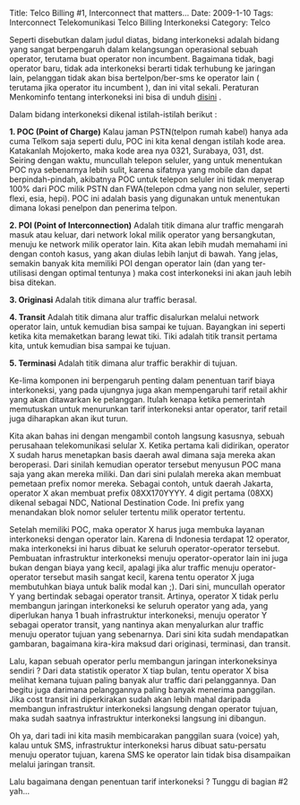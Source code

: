 Title: Telco Billing #1, Interconnect that matters...
Date: 2009-1-10
Tags: Interconnect Telekomunikasi Telco Billing Interkoneksi
Category: Telco

Seperti disebutkan dalam judul diatas, bidang interkoneksi adalah bidang yang sangat berpengaruh dalam kelangsungan operasional sebuah operator, terutama buat operator non incumbent. Bagaimana tidak, bagi operator baru, tidak ada interkoneksi berarti tidak terhubung ke jaringan lain, pelanggan tidak akan bisa bertelpon/ber-sms ke operator lain ( terutama jika operator itu incumbent ), dan ini vital sekali. Peraturan Menkominfo tentang interkoneksi ini bisa di unduh [disini][1] .

Dalam bidang interkoneksi dikenal istilah-istilah berikut :

**1. POC (Point of Charge)**
Kalau jaman PSTN(telpon rumah kabel) hanya ada cuma Telkom saja seperti dulu, POC ini kita kenal dengan istilah kode area. Katakanlah Mojokerto, maka kode area nya 0321, Surabaya, 031, dst. Seiring dengan waktu, muncullah telepon seluler, yang untuk menentukan POC nya sebenarnya lebih sulit, karena sifatnya yang mobile dan dapat berpindah-pindah, akibatnya POC untuk telepon seluler ini tidak menyerap 100% dari POC milik PSTN dan FWA(telepon cdma yang non seluler, seperti flexi, esia, hepi). POC ini adalah basis yang digunakan untuk menentukan dimana lokasi penelpon dan penerima telpon.

**2. POI (Point of Interconnection)**
Adalah titik dimana alur traffic mengarah masuk atau keluar, dari network lokal milik operator yang bersangkutan, menuju ke network milik operator lain. Kita akan lebih mudah memahami ini dengan contoh kasus, yang akan diulas lebih lanjut di bawah. Yang jelas, semakin banyak kita memiliki POI dengan operator lain (dan yang ter-utilisasi dengan optimal tentunya ) maka cost interkoneksi ini akan jauh lebih bisa ditekan.

**3. Originasi**
Adalah titik dimana alur traffic berasal.

**4. Transit**
Adalah titik dimana alur traffic disalurkan melalui network operator lain, untuk kemudian bisa sampai ke tujuan. Bayangkan ini seperti ketika kita memaketkan barang lewat tiki. Tiki adalah titik transit pertama kita, untuk kemudian bisa sampai ke tujuan.

**5. Terminasi**
Adalah titik dimana alur traffic berakhir di tujuan.

Ke-lima komponen ini berpengaruh penting dalam penentuan tarif biaya interkoneksi, yang pada ujungnya juga akan mempengaruhi tarif retail akhir yang akan ditawarkan ke pelanggan. Itulah kenapa ketika pemerintah memutuskan untuk menurunkan tarif interkoneksi antar operator, tarif retail juga diharapkan akan ikut turun.

Kita akan bahas ini dengan mengambil contoh langsung kasusnya, sebuah perusahaan telekomunikasi selular X.
Ketika pertama kali didirikan, operator X sudah harus menetapkan basis daerah awal dimana saja mereka akan beroperasi. Dari sinilah kemudian operator tersebut menyusun POC mana saja yang akan mereka miliki. Dan dari sini pulalah mereka akan membuat pemetaan prefix nomor mereka. Sebagai contoh, untuk daerah Jakarta, operator X akan membuat prefix 08XX170YYYY. 4 digit pertama (08XX) dikenal sebagai NDC, National Destination Code. Ini prefix yang menandakan blok nomor seluler tertentu milik operator tertentu.

Setelah memiliki POC, maka operator X harus juga membuka layanan interkoneksi dengan operator lain. Karena di Indonesia terdapat 12 operator, maka interkoneksi ini harus dibuat ke seluruh operator-operator tersebut. Pembuatan infrastruktur interkoneksi menuju operator-operator lain ini juga bukan dengan biaya yang kecil, apalagi jika alur traffic menuju operator-operator tersebut masih sangat kecil, karena tentu operator X juga membutuhkan biaya untuk balik modal kan ;).
Dari sini, muncullah operator Y yang bertindak sebagai operator transit. Artinya, operator X tidak perlu membangun jaringan interkoneksi ke seluruh operator yang ada, yang diperlukan hanya 1 buah infrastruktur interkoneksi, menuju operator Y sebagai operator transit, yang nantinya akan menyalurkan alur traffic menuju operator tujuan yang sebenarnya. Dari sini kita sudah mendapatkan gambaran, bagaimana kira-kira maksud dari originasi, terminasi, dan transit.

Lalu, kapan sebuah operator perlu membangun jaringan interkoneksinya sendiri ? Dari data statistik operator X tiap bulan, tentu operator X bisa melihat kemana tujuan paling banyak alur traffic dari pelanggannya. Dan begitu juga darimana pelanggannya paling banyak menerima panggilan. Jika cost transit ini diperkirakan sudah akan lebih mahal daripada membangun infrastruktur interkoneksi langsung dengan operator tujuan, maka sudah saatnya infrastruktur interkoneksi langsung ini dibangun.

Oh ya, dari tadi ini kita masih membicarakan panggilan suara (voice) yah, kalau untuk SMS, infrastruktur interkoneksi harus dibuat satu-persatu menuju operator tujuan, karena SMS ke operator lain tidak bisa disampaikan melalui jaringan transit.

Lalu bagaimana dengan penentuan tarif interkoneksi ? Tunggu di bagian #2 yah...

[1]: http://www.blogger.com/mod=
